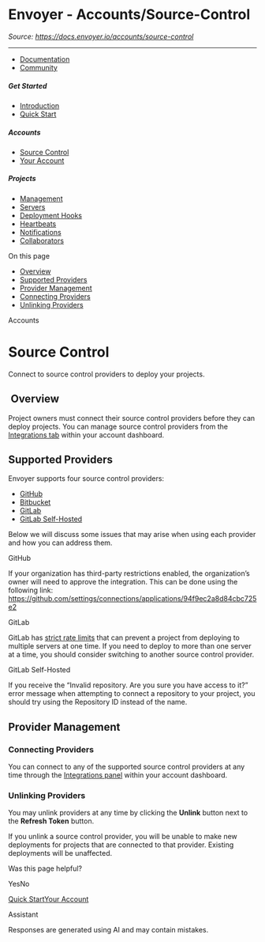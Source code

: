 # Envoyer - Accounts/Source-Control

*Source: https://docs.envoyer.io/accounts/source-control*

---

- [Documentation](/introduction)
- [Community](https://discord.com/invite/laravel)

##### Get Started

- [Introduction](/introduction)
- [Quick Start](/quick-start)

##### Accounts

- [Source Control](/accounts/source-control)
- [Your Account](/accounts/your-account)

##### Projects

- [Management](/projects/management)
- [Servers](/projects/servers)
- [Deployment Hooks](/projects/deployment-hooks)
- [Heartbeats](/projects/heartbeats)
- [Notifications](/projects/notifications)
- [Collaborators](/projects/collaborators)

On this page

- [Overview](#overview)
- [Supported Providers](#supported-providers)
- [Provider Management](#provider-management)
- [Connecting Providers](#connecting-providers)
- [Unlinking Providers](#unlinking-providers)

Accounts

# Source Control

Connect to source control providers to deploy your projects.

## [​](#overview) Overview

Project owners must connect their source control providers before they can deploy projects. You can manage source control providers from the [Integrations tab](https://envoyer.io/user/profile#/integrations) within your account dashboard.

## [​](#supported-providers) Supported Providers

Envoyer supports four source control providers:

- [GitHub](https://github.com)
- [Bitbucket](https://bitbucket.com)
- [GitLab](https://gitlab.com)
- [GitLab Self-Hosted](https://about.gitlab.com/install/)

Below we will discuss some issues that may arise when using each provider and how you can address them.

GitHub

If your organization has third-party restrictions enabled, the organization’s owner will need to approve the integration. This can be done using the following link: <https://github.com/settings/connections/applications/94f9ec2a8d84cbc725e2>

GitLab

GitLab has [strict rate limits](https://docs.gitlab.com/ee/security/rate_limits.html) that can prevent a project from deploying to multiple servers at one time. If you need to deploy to more than one server at a time, you should consider switching to another source control provider.

GitLab Self-Hosted

If you receive the “Invalid repository. Are you sure you have access to it?” error message when attempting to connect a repository to your project, you should try using the Repository ID instead of the name.

## [​](#provider-management) Provider Management

### [​](#connecting-providers) Connecting Providers

You can connect to any of the supported source control providers at any time through the [Integrations panel](https://envoyer.io/user/profile#/integrations) within your account dashboard.

### [​](#unlinking-providers) Unlinking Providers

You may unlink providers at any time by clicking the **Unlink** button next to the **Refresh Token** button.

If you unlink a source control provider, you will be unable to make new deployments for projects that are connected to that provider. Existing deployments will be unaffected.

Was this page helpful?

YesNo

[Quick Start](/quick-start)[Your Account](/accounts/your-account)

Assistant

Responses are generated using AI and may contain mistakes.